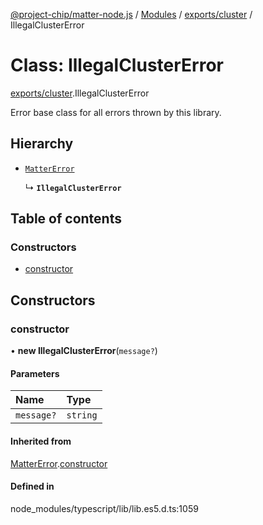 [@project-chip/matter-node.js](../README.md) / [Modules](../modules.md) / [exports/cluster](../modules/exports_cluster.md) / IllegalClusterError

# Class: IllegalClusterError

[exports/cluster](../modules/exports_cluster.md).IllegalClusterError

Error base class for all errors thrown by this library.

## Hierarchy

- [`MatterError`](exports_common.MatterError.md)

  ↳ **`IllegalClusterError`**

## Table of contents

### Constructors

- [constructor](exports_cluster.IllegalClusterError.md#constructor)

## Constructors

### constructor

• **new IllegalClusterError**(`message?`)

#### Parameters

| Name | Type |
| :------ | :------ |
| `message?` | `string` |

#### Inherited from

[MatterError](exports_common.MatterError.md).[constructor](exports_common.MatterError.md#constructor)

#### Defined in

node_modules/typescript/lib/lib.es5.d.ts:1059
